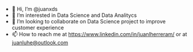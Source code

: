 - 👋 Hi, I’m @juanxds
- 👀 I’m interested in Data Science and Data Analitycs
- 💞️ I’m looking to collaborate on Data Science project to improve customer experience
- 📫 How to reach me at https://www.linkedin.com/in/juanlherreram/ or at juanluhe@outlook.com

<!---
juanxds/juanxds is a ✨ special ✨ repository because its `README.md` (this file) appears on your GitHub profile.
You can click the Preview link to take a look at your changes.
--->
